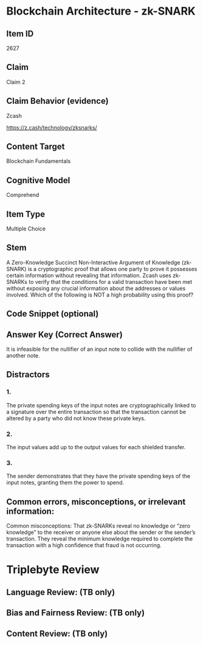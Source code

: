 # Blockchain Architecture - zk-SNARK

## Item ID
2627

## Claim
Claim 2

## Claim Behavior (evidence)
Zcash

https://z.cash/technology/zksnarks/

## Content Target
Blockchain Fundamentals

## Cognitive Model
Comprehend

## Item Type
Multiple Choice

## Stem
A Zero-Knowledge Succinct Non-Interactive Argument of Knowledge (zk-SNARK) is a cryptographic proof that allows one party to prove it possesses certain information without revealing that information. Zcash uses zk-SNARKs to verify that the conditions for a valid transaction have been met without exposing any crucial information about the addresses or values involved. Which of the following is NOT a high probability using this proof?

## Code Snippet (optional)

## Answer Key (Correct Answer)
It is infeasible for the nullifier of an input note to collide with the nullifier of another note.

## Distractors
### 1.
The private spending keys of the input notes are cryptographically linked to a signature over the entire transaction so that the transaction cannot be altered by a party who did not know these private keys.

### 2.
The input values add up to the output values for each shielded transfer.

### 3.
The sender demonstrates that they have the private spending keys of the input notes, granting them the power to spend.

## Common errors, misconceptions, or irrelevant information:
Common misconceptions: That zk-SNARKs reveal no knowledge or “zero knowledge” to the receiver or anyone else about the sender or the sender’s transaction. They reveal the minimum knowledge required to complete the transaction with a high confidence that fraud is not occurring.

# Triplebyte Review

## Language Review: (TB only)

## Bias and Fairness Review: (TB only)

## Content Review: (TB only)
